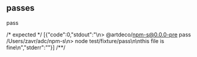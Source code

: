 ## passes
pass

/* expected */
[{"code":0,"stdout":"\n> @artdeco/npm-s@0.0.0-pre pass /Users/zavr/adc/npm-s\n> node test/fixture/pass\n\nthis file is fine\n","stderr":""}]
/**/